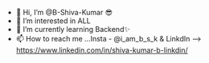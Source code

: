 - 👋 Hi, I’m @B-Shiva-Kumar 😎
- 👀 I’m interested in ALL
- 🌱 I’m currently learning Backend✨
- 📫 How to reach me ...Insta - @i_am_b_s_k & LinkdIn --> https://www.linkedin.com/in/shiva-kumar-b-linkdin/

<!---
B-Shiva-Kumar/B-Shiva-Kumar is a ✨ special ✨ repository because its `README.md` (this file) appears on your GitHub profile.
You can click the Preview link to take a look at your changes.
--->
